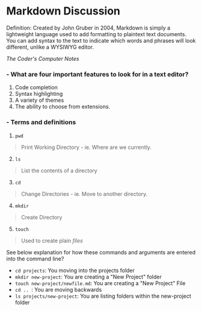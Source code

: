 # Markdown Discussion
Definition: Created by John Gruber in 2004, Markdown is simply a lightweight language used to add formatting to plaintext text documents. You can add syntax to the text to indicate which words and phrases will look different, unlike a WYSIWYG editor.

*The Coder's Computer Notes*

### - What are four important features to look for in a text editor?
1. Code completion
2. Syntax highlighting
3. A variety of themes
4. The ability to choose from extensions.

### - Terms and definitions
1. `pwd`  
> Print Working Directory - ie. Where are we currently.
2. `ls`  
> List the contents of a directory
3. `cd` 
> Change Directories - ie. Move to another directory.
4. `mkdir` 
> Create Directory
5. `touch`
> Used to create plain *files*

See below explanation for how these commands and arguments are entered into the command line? 

- `cd projects`: You moving into the projects folder
- `mkdir new-project`: You are creating a "New Project" folder
- `touch new-project/newfile.md`: You are creating a "New Project" File
- `cd .. `: You are moving backwards 
- `ls projects/new-project`: You are listing folders within the new-project folder
